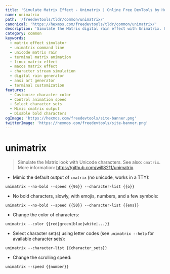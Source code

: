```yaml
---
title: 'Simulate Matrix Effect - Unimatrix | Online Free DevTools by Hexmos'
name: unimatrix
path: '/freedevtools/tldr/common/unimatrix/'
canonical: 'https://hexmos.com/freedevtools/tldr/common/unimatrix/'
description: 'Simulate the Matrix digital rain effect with Unimatrix. Customize colors, speed, and character sets. Command-line tool, free online tool, no registration required.'
category: common
keywords:
  - matrix effect simulator
  - unimatrix command line
  - unicode matrix rain
  - terminal matrix animation
  - linux matrix effect
  - macos matrix effect
  - character stream simulation
  - digital rain generator
  - ansi art generator
  - terminal customization
features:
  - Customize character color
  - Control animation speed
  - Select character sets
  - Mimic cmatrix output
  - Disable bold characters
ogImage: 'https://hexmos.com/freedevtools/site-banner.png'
twitterImage: 'https://hexmos.com/freedevtools/site-banner.png'
---
```


# unimatrix

> Simulate the Matrix look with Unicode characters.
> See also: `cmatrix`.
> More information: <https://github.com/will8211/unimatrix>.

- Mimic the default output of `cmatrix` (no unicode, works in a TTY):

`unimatrix --no-bold --speed {{96}} --character-list {{o}}`

- No bold characters, slowly, with emojis, numbers, and a few symbols:

`unimatrix --no-bold --speed {{50}} --character-list {{ens}}`

- Change the color of characters:

`unimatrix --color {{red|green|blue|white|...}}`

- Select character set(s) using letter codes (see `unimatrix --help` for available character sets):

`unimatrix --character-list {{character_sets}}`

- Change the scrolling speed:

`unimatrix --speed {{number}}`
